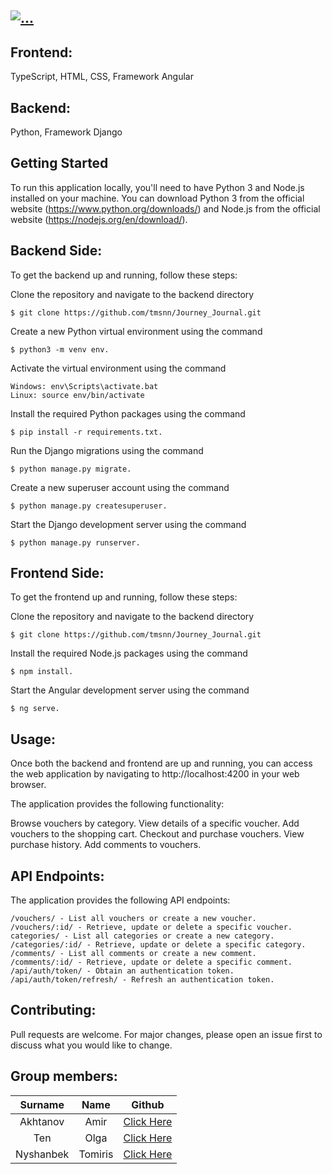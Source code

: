 ## <a href="https://github.com/tmsnn/Journey_Journal"><img src="https://readme-typing-svg.demolab.com?font=Josefin+Sans&size=40&duration=3000&pause=500&color=360672&background=263F6800&center=true&vCenter=true&repeat=true&width=550&lines=Web+Project+-+Journey+Journal;" alt="..." /></a>


## Frontend:
TypeScript, HTML, CSS, Framework Angular 

## Backend: 
Python, Framework Django 

## Getting Started
To run this application locally, you'll need to have Python 3 and Node.js installed on your machine. You can download Python 3 from the official website (https://www.python.org/downloads/) and Node.js from the official website (https://nodejs.org/en/download/).

## Backend Side: 
To get the backend up and running, follow these steps:

   Clone the repository and navigate to the backend directory 
   ```Shell
   $ git clone https://github.com/tmsnn/Journey_Journal.git
   ```
   Create a new Python virtual environment using the command
   ```Shell
   $ python3 -m venv env.
   ```
   Activate the virtual environment using the command
   ```Shell 
   Windows: env\Scripts\activate.bat
   Linux: source env/bin/activate
   ```
   Install the required Python packages using the command 
   ```Shell
   $ pip install -r requirements.txt.
   ```
   Run the Django migrations using the command
   ```Shell
   $ python manage.py migrate.
   ```
   Create a new superuser account using the command
   ```Shell
   $ python manage.py createsuperuser.
   ```
   Start the Django development server using the command
   ```Shell
   $ python manage.py runserver.
   ```
    
## Frontend Side:
   To get the frontend up and running, follow these steps:
   
   Clone the repository and navigate to the backend directory
   ```Shell
   $ git clone https://github.com/tmsnn/Journey_Journal.git
   ```

   Install the required Node.js packages using the command
   ```Shell
   $ npm install.
   ```
   Start the Angular development server using the command
   ```Shell
   $ ng serve.
   ```
    
## Usage:
Once both the backend and frontend are up and running, you can access the web application by navigating to http://localhost:4200 in your web browser.

The application provides the following functionality:

   Browse vouchers by category.
   View details of a specific voucher.
   Add vouchers to the shopping cart.
   Checkout and purchase vouchers.
   View purchase history.
   Add comments to vouchers.
    
## API Endpoints:
The application provides the following API endpoints:

    /vouchers/ - List all vouchers or create a new voucher.
    /vouchers/:id/ - Retrieve, update or delete a specific voucher.
    categories/ - List all categories or create a new category.
    /categories/:id/ - Retrieve, update or delete a specific category.
    /comments/ - List all comments or create a new comment.
    /comments/:id/ - Retrieve, update or delete a specific comment.
    /api/auth/token/ - Obtain an authentication token.
    /api/auth/token/refresh/ - Refresh an authentication token.
    
## Contributing:
Pull requests are welcome. For major changes, please open an issue first to discuss what you would like to change.


## Group members:
| Surname       | Name          | Github                                            |
| :-----------: |:-------------:| :-------------:                                   |
| Akhtanov      | Amir          | [Click Here](https://github.com/AdonisVernaliss)  |
| Ten           | Olga          | [Click Here](https://github.com/21BTen)           |
| Nyshanbek     | Tomiris       | [Click Here](https://github.com//tmsnn)           |
